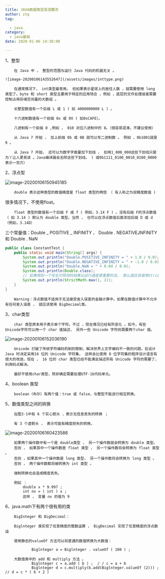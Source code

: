 ```yaml
---
title: JAVA数据类型易混概念
author: ztq
tag:

  - java
category:
  - java基础
date: 2020-01-06 14:30:00

---
```


1、整型

		在 Java 中 ， 整型的范围与运行 Java 代码的机器无关 。	

	![image-20200106143552647](/assets/images/inttype.png)

		在通常情况下， int类型最常用。 但如果表示星球上的居住人数 ，就需要使用 long 类型了。byte 和 short 类型主要用于特定的应用场合 ，例如 ，底层的文件处理或者需要控制占用存储空间量的大数组 。

		长整型数值有一个后缀 L 或 1 ( 如 4000000000 L ) 。

		十六进制数值有一个前缀 0x 或 0X ( 如0xCAFE）。

		八进制有一个前缀 0 ,例如 ， 010 对应八进制中的 8。（很容易混淆，不建议使用）

		从 Java 7 开始 ， 加上前缀 0b 或 0B 就可以写二进制数 。 例如 ，0b1001就是 9 。

		从 Java 7 开始， 还可以为数字字面量加下划线 ， 如用1_000_000这些下划线只是为丫让人更易读 。Java编译器会去除这些下划线。 ( 或0b1111_0100_0010_0100_0000表示一百万）

2、浮点型

![image-20200106150945185](/assets/images/floattype.png)

		double 表示这种类型的数值精度是 float 类型的两倍 （ 有人称之为双精度数值 )

很多情况下，不使用float。

		float 类型的数值有一个后缀 F 或 f ( 例如，3.14 F ) 。没有后缀 F的浮点数值 （ 如 3.14 ) 默认为 double 类型。当然 ， 也可以在浮点数值后面添加后缀 D 或 d（例如，3.14D）

三个常量值：Double _ POSITIVE _ INFINITY 、 Double . NEGATIVEJNFINITY 和 Double . NaN

```java
public class ConstantTest {
    public static void main(String[] args) {
        System.out.println("Double.POSITIVE_INFINITY = " + 1.0 / 0.0);
        System.out.println("Double.NEGATIVE_INFINITY = " + -1.0 / 0.0);
        System.out.println("Double.NaN = " + 0.0d / 0.0);
        System.out.println(Double.class);
        // 如果得到一个完全可预测的结果比运行速度更重要的话， 那么就应该使用StrictMath类 遵循IEEE 754
        System.out.println(StrictMath.max(1, 2));
    }
}

```

		Warning：浮点数值不适用于无法接受舍入误差的金融计算中。如果在数值计算中不允许有任何舍入误差 ， 就应该使用 BigDecimal类。

3、char类型

		char 类型原本用于表示单个字符。不过 ，现在情况已经有所变化 。如今，有些 Unicode字符可以用一个 char 值描述， 另外一些 Unicode 字符则需要两个char 值。

![image-20200106152036190](/assets/images/chartype.png)

		Unicode 打破了传统字符编码机制的限制，解决世界上文字编码不一致的问题。在设计 Java 时决定采用16 位的 Unicode 字符集， 这样会比使用 8 位字符集的程序设计语言有很大的改进。现在 ， 16 位的 char 类型已经不能满足描述所有 Unicode 字符的需要了，利用码点解决。

		最好不使用char类型，除非确定需要处理UTF-16代码单元。

4、boolean 类型

		boolean（布尔）有两个值：true 或 false，与整型不能进行相互转换。

5、数值类型之间的转换

		在图3-1中有 6 个实心箭头 ，表示无信息丢失的转换 ； 

		有 3 个虚箭头 ， 表示可能有精度损失的转换。

![image-20200106160423586](/assets/images/typetrans.png)

		如果两个操作数中有一个是 double类型 ， 另一个操作数就会转换为 double 类型。
		否则 ， 如果其中一个操作数是 float 类型 ， 另一个操作数将会转换为 float 类型 。
		否则 ，如果其中一个操作数是 long 类型， 另一个操作数将会转换为 long 类型 。
		否则 ， 两个操作数都将被转换为 int 类型 。

		强制转换也会造成精度丢失。

		例如 ：
			double x * 9.997 ;
			int nx = ( int ) x ;
			这样 ， 变量 nx 的值为 9

6、java.math下有两个很有用的类

		BigInteger 和 BigDecimal：

		Biglnteger 类实现了任意精度的整数运算 ， BigDecimal 实现了任意精度的浮点数运

		使用静态的valueOf 方法可以将普通的数值转换为大数值：		

				Biglnteger a = Biglnteger . valueOf ( 100 ) ;

		大数值类中的 add 和 multiply 方法 。
				Biglnteger c = a.add ( b ) ;  / / c = a + b
				Biglnteger d = c.multiply(b.add(Biglnteger.valueOf (2))) ;  // d = c * ( b + 2 )